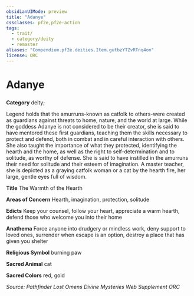 ```yaml
---
obsidianUIMode: preview
title: "Adanye"
cssclasses: pf2e,pf2e-action
tags:
  - trait/
  - category/deity
  - remaster
aliases: "Compendium.pf2e.deities.Item.gutbzYTZvRTnq4on"
license: ORC
---
```

# Adanye

### 

**Category** deity; 




Legend holds that the amurruns-known as catfolk to others-were created as guardians against threats to home, nature, and the world at large. While the goddess Adanye is not considered to be their creator, she is said to have mentored these first guardians, teaching them the skills necessary to protect and defend, both in combat and in careful interaction with others. She also taught the importance of what they protected, identifying the hearth and the home, as well as the right to self-determination and to solitude, as worthy of defense. She is said to have instilled in the amurruns their need for solitude and their esteem of imagination. A master teacher, she is depicted as a graying catfolk woman or a cat by the hearth fire, her large, gentle eyes full of wisdom.

**Title** The Warmth of the Hearth

**Areas of Concern** Hearth, imagination, protection, solitude

**Edicts** Keep your counsel, follow your heart, appreciate a warm hearth, defend those who welcome you into their home

**Anathema** Force anyone into drudgery or mindless work, deny support to loved ones, surrender when escape is an option, destroy a place that has given you shelter

**Religious Symbol** burning paw

**Sacred Animal** cat

**Sacred Colors** red, gold

*Source: Pathfinder Lost Omens Divine Mysteries Web Supplement*
*ORC*